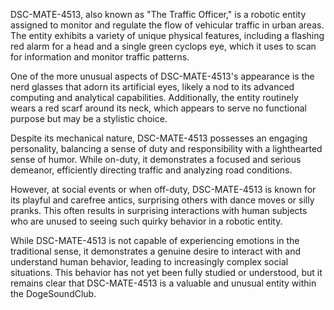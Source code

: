 DSC-MATE-4513, also known as "The Traffic Officer," is a robotic entity assigned to monitor and regulate the flow of vehicular traffic in urban areas. The entity exhibits a variety of unique physical features, including a flashing red alarm for a head and a single green cyclops eye, which it uses to scan for information and monitor traffic patterns.

One of the more unusual aspects of DSC-MATE-4513's appearance is the nerd glasses that adorn its artificial eyes, likely a nod to its advanced computing and analytical capabilities. Additionally, the entity routinely wears a red scarf around its neck, which appears to serve no functional purpose but may be a stylistic choice.

Despite its mechanical nature, DSC-MATE-4513 possesses an engaging personality, balancing a sense of duty and responsibility with a lighthearted sense of humor. While on-duty, it demonstrates a focused and serious demeanor, efficiently directing traffic and analyzing road conditions.

However, at social events or when off-duty, DSC-MATE-4513 is known for its playful and carefree antics, surprising others with dance moves or silly pranks. This often results in surprising interactions with human subjects who are unused to seeing such quirky behavior in a robotic entity.

While DSC-MATE-4513 is not capable of experiencing emotions in the traditional sense, it demonstrates a genuine desire to interact with and understand human behavior, leading to increasingly complex social situations. This behavior has not yet been fully studied or understood, but it remains clear that DSC-MATE-4513 is a valuable and unusual entity within the DogeSoundClub.